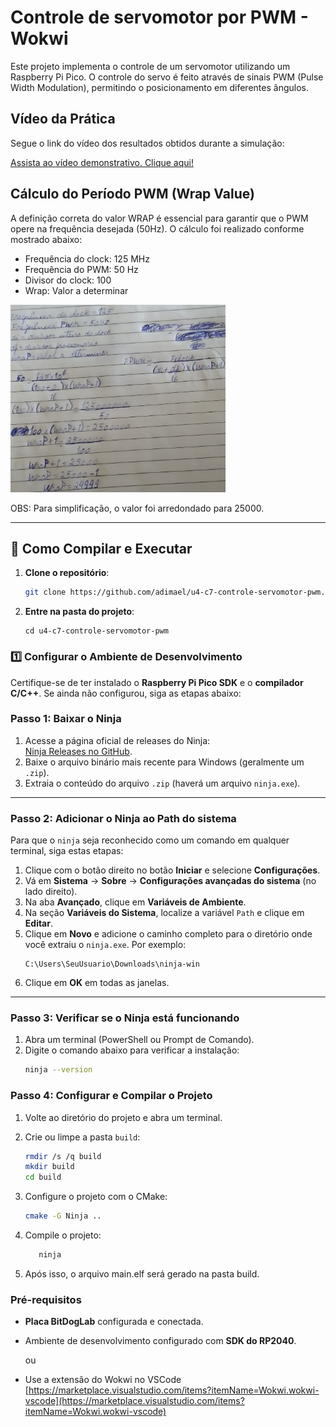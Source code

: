 # Controle de servomotor por PWM - Wokwi

Este projeto implementa o controle de um servomotor utilizando um Raspberry Pi Pico. O controle do servo é feito através de sinais PWM (Pulse Width Modulation), permitindo o posicionamento em diferentes ângulos.

## Vídeo da Prática

Segue o link do vídeo dos resultados obtidos durante a simulação:

[Assista ao vídeo demonstrativo. Clique aqui!](https://youtu.be/TIP_zPu6XiY)

## **Cálculo do Período PWM (Wrap Value)**

A definição correta do valor WRAP é essencial para garantir que o PWM opere na frequência desejada (50Hz). O cálculo foi realizado conforme mostrado abaixo:

- Frequência do clock: 125 MHz
- Frequência do PWM: 50 Hz
- Divisor do clock: 100
- Wrap: Valor a determinar

<img src="calculo-definir-wrap.jpg" alt="Cálculo do Wrap Value" height="300">

OBS: Para simplificação, o valor foi arredondado para 25000.

---

## 🚀 **Como Compilar e Executar**

1. **Clone o repositório**:
   ```bash
   git clone https://github.com/adimael/u4-c7-controle-servomotor-pwm.git
   ````
2. **Entre na pasta do projeto**:
   ````
   cd u4-c7-controle-servomotor-pwm
   
   ````

### **1️⃣ Configurar o Ambiente de Desenvolvimento**
Certifique-se de ter instalado o **Raspberry Pi Pico SDK** e o **compilador C/C++**. Se ainda não configurou, siga as etapas abaixo:

### Passo 1: Baixar o Ninja
   1. Acesse a página oficial de releases do Ninja:  
   [Ninja Releases no GitHub](https://github.com/ninja-build/ninja/releases).
   2. Baixe o arquivo binário mais recente para Windows (geralmente um `.zip`).
   3. Extraia o conteúdo do arquivo `.zip` (haverá um arquivo `ninja.exe`).

   ---

   ### Passo 2: Adicionar o Ninja ao Path do sistema
   Para que o `ninja` seja reconhecido como um comando em qualquer terminal, siga estas etapas:

   1. Clique com o botão direito no botão **Iniciar** e selecione **Configurações**.
   2. Vá em **Sistema** → **Sobre** → **Configurações avançadas do sistema** (no lado direito).
   3. Na aba **Avançado**, clique em **Variáveis de Ambiente**.
   4. Na seção **Variáveis do Sistema**, localize a variável `Path` e clique em **Editar**.
   5. Clique em **Novo** e adicione o caminho completo para o diretório onde você extraiu o `ninja.exe`. Por exemplo:
      ````
      C:\Users\SeuUsuario\Downloads\ninja-win
      ````
   6. Clique em **OK** em todas as janelas.

   ---

   ### Passo 3: Verificar se o Ninja está funcionando
   1. Abra um terminal (PowerShell ou Prompt de Comando).
   2. Digite o comando abaixo para verificar a instalação:
      ```bash
      ninja --version
      ````

   ### Passo 4: Configurar e Compilar o Projeto

   1. Volte ao diretório do projeto e abra um terminal.
   2. Crie ou limpe a pasta `build`:
      ```bash
      rmdir /s /q build
      mkdir build
      cd build
      
   3. Configure o projeto com o CMake:
      ```bash
      cmake -G Ninja ..
      ````
   4. Compile o projeto:

      ```bash
         ninja
      ````

   5. Após isso, o arquivo main.elf será gerado na pasta build.

### Pré-requisitos
- **Placa BitDogLab** configurada e conectada.
- Ambiente de desenvolvimento configurado com **SDK do RP2040**.

   ou

- Use a extensão do Wokwi no VSCode [https://marketplace.visualstudio.com/items?itemName=Wokwi.wokwi-vscode](https://marketplace.visualstudio.com/items?itemName=Wokwi.wokwi-vscode)